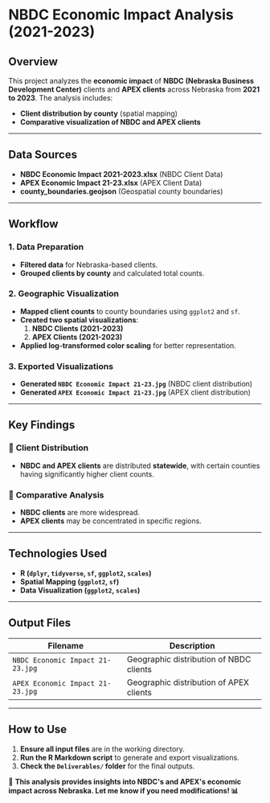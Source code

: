 # NBDC Economic Impact Analysis (2021-2023)

## Overview
This project analyzes the **economic impact** of **NBDC (Nebraska Business Development Center)** clients and **APEX clients** across Nebraska from **2021 to 2023**. The analysis includes:
- **Client distribution by county** (spatial mapping)
- **Comparative visualization of NBDC and APEX clients**

---

## Data Sources
- **NBDC Economic Impact 2021-2023.xlsx** (NBDC Client Data)
- **APEX Economic Impact 21-23.xlsx** (APEX Client Data)
- **county_boundaries.geojson** (Geospatial county boundaries)

---

## Workflow

### 1. Data Preparation
- **Filtered data** for Nebraska-based clients.
- **Grouped clients by county** and calculated total counts.

### 2. Geographic Visualization
- **Mapped client counts** to county boundaries using `ggplot2` and `sf`.
- **Created two spatial visualizations**:
  1. **NBDC Clients (2021-2023)**
  2. **APEX Clients (2021-2023)**
- **Applied log-transformed color scaling** for better representation.

### 3. Exported Visualizations
- **Generated `NBDC Economic Impact 21-23.jpg`** (NBDC client distribution)
- **Generated `APEX Economic Impact 21-23.jpg`** (APEX client distribution)

---

## Key Findings
### 📌 **Client Distribution**
- **NBDC and APEX clients** are distributed **statewide**, with certain counties having significantly higher client counts.

### 📌 **Comparative Analysis**
- **NBDC clients** are more widespread.
- **APEX clients** may be concentrated in specific regions.

---

## Technologies Used
- **R (`dplyr`, `tidyverse`, `sf`, `ggplot2`, `scales`)**
- **Spatial Mapping (`ggplot2`, `sf`)**
- **Data Visualization (`ggplot2`, `scales`)**

---

## Output Files
| Filename | Description |
|----------|------------|
| `NBDC Economic Impact 21-23.jpg` | Geographic distribution of NBDC clients |
| `APEX Economic Impact 21-23.jpg` | Geographic distribution of APEX clients |

---

## How to Use
1. **Ensure all input files** are in the working directory.
2. **Run the R Markdown script** to generate and export visualizations.
3. **Check the `Deliverables/` folder** for the final outputs.

🚀 **This analysis provides insights into NBDC's and APEX's economic impact across Nebraska. Let me know if you need modifications! 📊**

